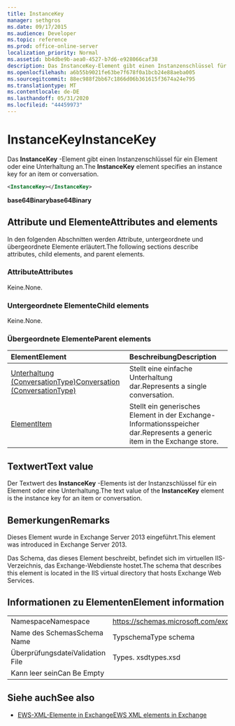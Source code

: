 ```yaml
---
title: InstanceKey
manager: sethgros
ms.date: 09/17/2015
ms.audience: Developer
ms.topic: reference
ms.prod: office-online-server
localization_priority: Normal
ms.assetid: bb4dbe9b-aea0-4527-b7d6-e928066caf38
description: Das InstanceKey-Element gibt einen Instanzenschlüssel für ein Element oder eine Unterhaltung an.
ms.openlocfilehash: a6b55b9021fe63be7f678f0a1bcb24e88aeba005
ms.sourcegitcommit: 88ec988f2bb67c1866d06b361615f3674a24e795
ms.translationtype: MT
ms.contentlocale: de-DE
ms.lasthandoff: 05/31/2020
ms.locfileid: "44459973"
---
```

# <a name="instancekey"></a><span data-ttu-id="49f99-103">InstanceKey</span><span class="sxs-lookup"><span data-stu-id="49f99-103">InstanceKey</span></span>

<span data-ttu-id="49f99-104">Das **InstanceKey** -Element gibt einen Instanzenschlüssel für ein Element oder eine Unterhaltung an.</span><span class="sxs-lookup"><span data-stu-id="49f99-104">The **InstanceKey** element specifies an instance key for an item or conversation.</span></span> 
  
```XML
<InstanceKey></InstanceKey>
```

 <span data-ttu-id="49f99-105">**base64Binary**</span><span class="sxs-lookup"><span data-stu-id="49f99-105">**base64Binary**</span></span>
## <a name="attributes-and-elements"></a><span data-ttu-id="49f99-106">Attribute und Elemente</span><span class="sxs-lookup"><span data-stu-id="49f99-106">Attributes and elements</span></span>

<span data-ttu-id="49f99-107">In den folgenden Abschnitten werden Attribute, untergeordnete und übergeordnete Elemente erläutert.</span><span class="sxs-lookup"><span data-stu-id="49f99-107">The following sections describe attributes, child elements, and parent elements.</span></span>
  
### <a name="attributes"></a><span data-ttu-id="49f99-108">Attribute</span><span class="sxs-lookup"><span data-stu-id="49f99-108">Attributes</span></span>

<span data-ttu-id="49f99-109">Keine.</span><span class="sxs-lookup"><span data-stu-id="49f99-109">None.</span></span>
  
### <a name="child-elements"></a><span data-ttu-id="49f99-110">Untergeordnete Elemente</span><span class="sxs-lookup"><span data-stu-id="49f99-110">Child elements</span></span>

<span data-ttu-id="49f99-111">Keine.</span><span class="sxs-lookup"><span data-stu-id="49f99-111">None.</span></span>
  
### <a name="parent-elements"></a><span data-ttu-id="49f99-112">Übergeordnete Elemente</span><span class="sxs-lookup"><span data-stu-id="49f99-112">Parent elements</span></span>

|<span data-ttu-id="49f99-113">**Element**</span><span class="sxs-lookup"><span data-stu-id="49f99-113">**Element**</span></span>|<span data-ttu-id="49f99-114">**Beschreibung**</span><span class="sxs-lookup"><span data-stu-id="49f99-114">**Description**</span></span>|
|:-----|:-----|
|[<span data-ttu-id="49f99-115">Unterhaltung (ConversationType)</span><span class="sxs-lookup"><span data-stu-id="49f99-115">Conversation (ConversationType)</span></span>](conversation-conversationtype.md) <br/> |<span data-ttu-id="49f99-116">Stellt eine einfache Unterhaltung dar.</span><span class="sxs-lookup"><span data-stu-id="49f99-116">Represents a single conversation.</span></span>  <br/> |
|[<span data-ttu-id="49f99-117">Element</span><span class="sxs-lookup"><span data-stu-id="49f99-117">Item</span></span>](item.md) <br/> |<span data-ttu-id="49f99-118">Stellt ein generisches Element in der Exchange-Informationsspeicher dar.</span><span class="sxs-lookup"><span data-stu-id="49f99-118">Represents a generic item in the Exchange store.</span></span>  <br/> |
   
## <a name="text-value"></a><span data-ttu-id="49f99-119">Textwert</span><span class="sxs-lookup"><span data-stu-id="49f99-119">Text value</span></span>

<span data-ttu-id="49f99-120">Der Textwert des **InstanceKey** -Elements ist der Instanzschlüssel für ein Element oder eine Unterhaltung.</span><span class="sxs-lookup"><span data-stu-id="49f99-120">The text value of the **InstanceKey** element is the instance key for an item or conversation.</span></span> 
  
## <a name="remarks"></a><span data-ttu-id="49f99-121">Bemerkungen</span><span class="sxs-lookup"><span data-stu-id="49f99-121">Remarks</span></span>

<span data-ttu-id="49f99-122">Dieses Element wurde in Exchange Server 2013 eingeführt.</span><span class="sxs-lookup"><span data-stu-id="49f99-122">This element was introduced in Exchange Server 2013.</span></span>
  
<span data-ttu-id="49f99-123">Das Schema, das dieses Element beschreibt, befindet sich im virtuellen IIS-Verzeichnis, das Exchange-Webdienste hostet.</span><span class="sxs-lookup"><span data-stu-id="49f99-123">The schema that describes this element is located in the IIS virtual directory that hosts Exchange Web Services.</span></span>
  
## <a name="element-information"></a><span data-ttu-id="49f99-124">Informationen zu Elementen</span><span class="sxs-lookup"><span data-stu-id="49f99-124">Element information</span></span>

|||
|:-----|:-----|
|<span data-ttu-id="49f99-125">Namespace</span><span class="sxs-lookup"><span data-stu-id="49f99-125">Namespace</span></span>  <br/> |https://schemas.microsoft.com/exchange/services/2006/types  <br/> |
|<span data-ttu-id="49f99-126">Name des Schemas</span><span class="sxs-lookup"><span data-stu-id="49f99-126">Schema Name</span></span>  <br/> |<span data-ttu-id="49f99-127">Typschema</span><span class="sxs-lookup"><span data-stu-id="49f99-127">Type schema</span></span>  <br/> |
|<span data-ttu-id="49f99-128">Überprüfungsdatei</span><span class="sxs-lookup"><span data-stu-id="49f99-128">Validation File</span></span>  <br/> |<span data-ttu-id="49f99-129">Types. xsd</span><span class="sxs-lookup"><span data-stu-id="49f99-129">types.xsd</span></span>  <br/> |
|<span data-ttu-id="49f99-130">Kann leer sein</span><span class="sxs-lookup"><span data-stu-id="49f99-130">Can Be Empty</span></span>  <br/> ||
   
## <a name="see-also"></a><span data-ttu-id="49f99-131">Siehe auch</span><span class="sxs-lookup"><span data-stu-id="49f99-131">See also</span></span>



- [<span data-ttu-id="49f99-132">EWS-XML-Elemente in Exchange</span><span class="sxs-lookup"><span data-stu-id="49f99-132">EWS XML elements in Exchange</span></span>](ews-xml-elements-in-exchange.md)

